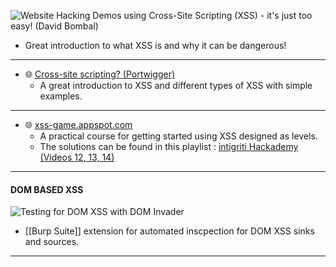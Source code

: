 ![Website Hacking Demos using Cross-Site Scripting (XSS) - it's just too easy! (David Bombal)](https://www.youtube.com/watch?v=PzRQhpbYbeg)

- Great introduction to what XSS is and why it can be dangerous!

---

- 🌐 [Cross-site scripting? (Portwigger)](https://portswigger.net/web-security/cross-site-scripting)
   - A great introduction to XSS and different types of XSS with simple examples.

---

- 🌐 [xss-game.appspot.com](https://xss-game.appspot.com/)
   - A practical course for getting started using XSS designed as levels.
   - The solutions can be found in this playlist : [intigriti Hackademy (Videos 12, 13, 14)](https://www.youtube.com/playlist?list=PLmqenIp2RQciV955S2rqGAn2UOrR2NX-v)

---

#### DOM BASED XSS

![Testing for DOM XSS with DOM Invader](https://www.youtube.com/watch?v=nDUjp4m39hg)

- [[Burp Suite]] extension for automated inscpection for DOM XSS sinks and sources.

---